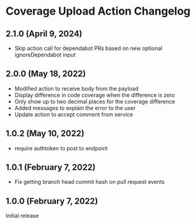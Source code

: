 # Coverage Upload Action Changelog

## 2.1.0 (April 9, 2024)

- Skip action call for dependabot PRs based on new optional ignoreDependabot input

## 2.0.0 (May 18, 2022)

- Modified action to receive body from the payload
- Display difference in code coverage when the difference is zero
- Only show up to two decimal places for the coverage difference
- Added messages to explain the error to the user
- Update action to accept comment from service

## 1.0.2 (May 10, 2022)

- require authtoken to post to endpoint

## 1.0.1 (February 7, 2022)

- Fix getting branch head commit hash on pull request events

## 1.0.0 (February 7, 2022)

Initial release
